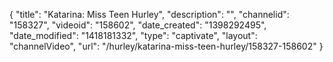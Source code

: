 {
    "title": "Katarina: Miss Teen Hurley",
    "description": "",
    "channelid": "158327",
    "videoid": "158602",
    "date_created": "1398292495",
    "date_modified": "1418181332",
    "type": "captivate",
    "layout": "channelVideo",
    "url": "\/hurley\/katarina-miss-teen-hurley\/158327-158602"
}